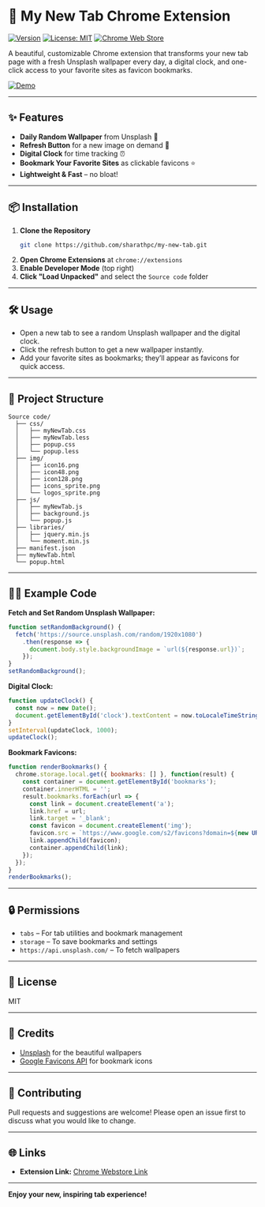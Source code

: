 # 🌟 My New Tab Chrome Extension

[![Version](https://img.shields.io/badge/version-4.0.0-blue.svg)](https://github.com/sharathpc/my-new-tab)
[![License: MIT](https://img.shields.io/badge/License-MIT-yellow.svg)](https://opensource.org/licenses/MIT)
[![Chrome Web Store](https://img.shields.io/chrome-web-store/v/cgljimgmioocacliojoepmlpbonidohc.svg?label=Chrome%20Web%20Store)](https://chrome.google.com/webstore/detail/cgljimgmioocacliojoepmlpbonidohc)

A beautiful, customizable Chrome extension that transforms your new tab page with a fresh Unsplash wallpaper every day, a digital clock, and one-click access to your favorite sites as favicon bookmarks.

[![Demo](screenshots/demo.gif)](#demo)

---

## ✨ Features

- **Daily Random Wallpaper** from Unsplash 🌄
- **Refresh Button** for a new image on demand 🔄
- **Digital Clock** for time tracking ⏰
- **Bookmark Your Favorite Sites** as clickable favicons ⭐
- **Lightweight & Fast** – no bloat!

---

## 📦 Installation

1. **Clone the Repository**
   ```bash
   git clone https://github.com/sharathpc/my-new-tab.git
   ```
2. **Open Chrome Extensions** at `chrome://extensions`
3. **Enable Developer Mode** (top right)
4. **Click "Load Unpacked"** and select the `Source code` folder

---

## 🛠️ Usage

- Open a new tab to see a random Unsplash wallpaper and the digital clock.
- Click the refresh button to get a new wallpaper instantly.
- Add your favorite sites as bookmarks; they’ll appear as favicons for quick access.

---

## 🧩 Project Structure

```
Source code/
  ├── css/
  │   ├── myNewTab.css
  │   ├── myNewTab.less
  │   ├── popup.css
  │   └── popup.less
  ├── img/
  │   ├── icon16.png
  │   ├── icon48.png
  │   ├── icon128.png
  │   ├── icons_sprite.png
  │   └── logos_sprite.png
  ├── js/
  │   ├── myNewTab.js
  │   ├── background.js
  │   └── popup.js
  ├── libraries/
  │   ├── jquery.min.js
  │   └── moment.min.js
  ├── manifest.json
  ├── myNewTab.html
  └── popup.html
```

---

## 🧑‍💻 Example Code

**Fetch and Set Random Unsplash Wallpaper:**
```js
function setRandomBackground() {
  fetch('https://source.unsplash.com/random/1920x1080')
    .then(response => {
      document.body.style.backgroundImage = `url(${response.url})`;
    });
}
setRandomBackground();
```

**Digital Clock:**
```js
function updateClock() {
  const now = new Date();
  document.getElementById('clock').textContent = now.toLocaleTimeString();
}
setInterval(updateClock, 1000);
updateClock();
```

**Bookmark Favicons:**
```js
function renderBookmarks() {
  chrome.storage.local.get({ bookmarks: [] }, function(result) {
    const container = document.getElementById('bookmarks');
    container.innerHTML = '';
    result.bookmarks.forEach(url => {
      const link = document.createElement('a');
      link.href = url;
      link.target = '_blank';
      const favicon = document.createElement('img');
      favicon.src = `https://www.google.com/s2/favicons?domain=${new URL(url).hostname}`;
      link.appendChild(favicon);
      container.appendChild(link);
    });
  });
}
renderBookmarks();
```

---

## 🔒 Permissions

- `tabs` – For tab utilities and bookmark management
- `storage` – To save bookmarks and settings
- `https://api.unsplash.com/` – To fetch wallpapers

---

## 📝 License

MIT

---

## 🙌 Credits

- [Unsplash](https://unsplash.com/) for the beautiful wallpapers
- [Google Favicons API](https://www.google.com/s2/favicons) for bookmark icons

---

## 📣 Contributing

Pull requests and suggestions are welcome! Please open an issue first to discuss what you would like to change.

---

## 🌐 Links

- **Extension Link:** [Chrome Webstore Link](https://chromewebstore.google.com/detail/my-new-tab/cgljimgmioocacliojoepmlpbonidohc)

---

**Enjoy your new, inspiring tab experience!**